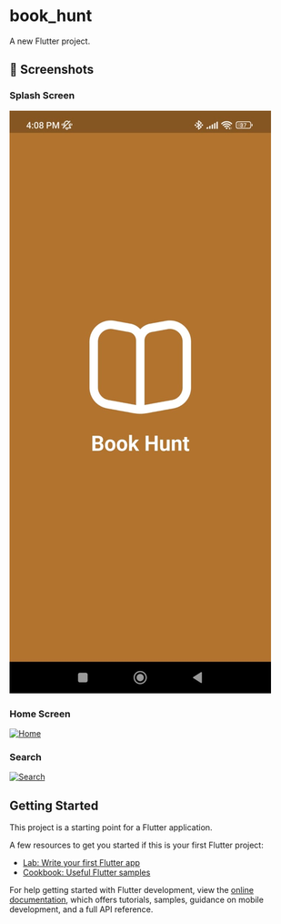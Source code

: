 # book_hunt

A new Flutter project.

## 📸 Screenshots

### Splash Screen
[![Splash](screenshots/splash_screen.jpg)](screenshots/splash_screen.jpg)

### Home Screen
[![Home](screenshots/2.png)](screenshots/2.png)

### Search
[![Search](screenshots/3.png)](screenshots/3.png)



## Getting Started

This project is a starting point for a Flutter application.

A few resources to get you started if this is your first Flutter project:

- [Lab: Write your first Flutter app](https://docs.flutter.dev/get-started/codelab)
- [Cookbook: Useful Flutter samples](https://docs.flutter.dev/cookbook)

For help getting started with Flutter development, view the
[online documentation](https://docs.flutter.dev/), which offers tutorials,
samples, guidance on mobile development, and a full API reference.
